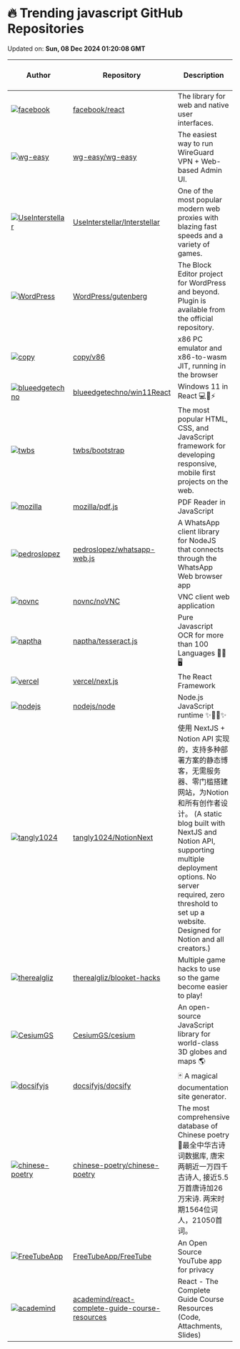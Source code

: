 # 🔥 Trending javascript GitHub Repositories

Updated on: **Sun, 08 Dec 2024 01:20:08 GMT**

| Author | Repository | Description | Language | ⭐ Total Stars | 🌟 Stars Today |
|--------|------------|-------------|----------|----------------|----------------|
| [![facebook](https://avatars.githubusercontent.com/u/8445?s=40&v=4)](https://github.com/facebook) | [facebook/react](https://github.com/facebook/react) | The library for web and native user interfaces. | JavaScript | 230179 | 123 |
| [![wg-easy](https://avatars.githubusercontent.com/u/47042125?s=40&v=4)](https://github.com/wg-easy) | [wg-easy/wg-easy](https://github.com/wg-easy/wg-easy) | The easiest way to run WireGuard VPN + Web-based Admin UI. | JavaScript | 16159 | 31 |
| [![UseInterstellar](https://avatars.githubusercontent.com/u/85169821?s=40&v=4)](https://github.com/UseInterstellar) | [UseInterstellar/Interstellar](https://github.com/UseInterstellar/Interstellar) | One of the most popular modern web proxies with blazing fast speeds and a variety of games. | JavaScript | 1130 | 2 |
| [![WordPress](https://avatars.githubusercontent.com/u/272444?s=40&v=4)](https://github.com/WordPress) | [WordPress/gutenberg](https://github.com/WordPress/gutenberg) | The Block Editor project for WordPress and beyond. Plugin is available from the official repository. | JavaScript | 10594 | 7 |
| [![copy](https://avatars.githubusercontent.com/u/1816456?s=40&v=4)](https://github.com/copy) | [copy/v86](https://github.com/copy/v86) | x86 PC emulator and x86-to-wasm JIT, running in the browser | JavaScript | 19937 | 7 |
| [![blueedgetechno](https://avatars.githubusercontent.com/u/45342431?s=40&v=4)](https://github.com/blueedgetechno) | [blueedgetechno/win11React](https://github.com/blueedgetechno/win11React) | Windows 11 in React 💻🌈⚡ | JavaScript | 9185 | 1 |
| [![twbs](https://avatars.githubusercontent.com/u/98681?s=40&v=4)](https://github.com/twbs) | [twbs/bootstrap](https://github.com/twbs/bootstrap) | The most popular HTML, CSS, and JavaScript framework for developing responsive, mobile first projects on the web. | JavaScript | 171028 | 18 |
| [![mozilla](https://avatars.githubusercontent.com/u/2692120?s=40&v=4)](https://github.com/mozilla) | [mozilla/pdf.js](https://github.com/mozilla/pdf.js) | PDF Reader in JavaScript | JavaScript | 48889 | 18 |
| [![pedroslopez](https://avatars.githubusercontent.com/u/4368928?s=40&v=4)](https://github.com/pedroslopez) | [pedroslopez/whatsapp-web.js](https://github.com/pedroslopez/whatsapp-web.js) | A WhatsApp client library for NodeJS that connects through the WhatsApp Web browser app | JavaScript | 15663 | 6 |
| [![novnc](https://avatars.githubusercontent.com/u/4117162?s=40&v=4)](https://github.com/novnc) | [novnc/noVNC](https://github.com/novnc/noVNC) | VNC client web application | JavaScript | 11777 | 5 |
| [![naptha](https://avatars.githubusercontent.com/u/5723124?s=40&v=4)](https://github.com/naptha) | [naptha/tesseract.js](https://github.com/naptha/tesseract.js) | Pure Javascript OCR for more than 100 Languages 📖🎉🖥 | JavaScript | 35475 | 12 |
| [![vercel](https://avatars.githubusercontent.com/u/22380829?s=40&v=4)](https://github.com/vercel) | [vercel/next.js](https://github.com/vercel/next.js) | The React Framework | JavaScript | 127634 | 31 |
| [![nodejs](https://avatars.githubusercontent.com/u/718899?s=40&v=4)](https://github.com/nodejs) | [nodejs/node](https://github.com/nodejs/node) | Node.js JavaScript runtime ✨🐢🚀✨ | JavaScript | 108238 | 18 |
| [![tangly1024](https://avatars.githubusercontent.com/u/15920488?s=40&v=4)](https://github.com/tangly1024) | [tangly1024/NotionNext](https://github.com/tangly1024/NotionNext) | 使用 NextJS + Notion API 实现的，支持多种部署方案的静态博客，无需服务器、零门槛搭建网站，为Notion和所有创作者设计。 (A static blog built with NextJS and Notion API, supporting multiple deployment options. No server required, zero threshold to set up a website. Designed for Notion and all creators.) | JavaScript | 8051 | 10 |
| [![therealgliz](https://avatars.githubusercontent.com/u/102777099?s=40&v=4)](https://github.com/therealgliz) | [therealgliz/blooket-hacks](https://github.com/therealgliz/blooket-hacks) | Multiple game hacks to use so the game become easier to play! | JavaScript | 1834 | 1 |
| [![CesiumGS](https://avatars.githubusercontent.com/u/1494815?s=40&v=4)](https://github.com/CesiumGS) | [CesiumGS/cesium](https://github.com/CesiumGS/cesium) | An open-source JavaScript library for world-class 3D globes and maps 🌎 | JavaScript | 13070 | 6 |
| [![docsifyjs](https://avatars.githubusercontent.com/u/7565692?s=40&v=4)](https://github.com/docsifyjs) | [docsifyjs/docsify](https://github.com/docsifyjs/docsify) | 🃏 A magical documentation site generator. | JavaScript | 27942 | 20 |
| [![chinese-poetry](https://avatars.githubusercontent.com/u/2869650?s=40&v=4)](https://github.com/chinese-poetry) | [chinese-poetry/chinese-poetry](https://github.com/chinese-poetry/chinese-poetry) | The most comprehensive database of Chinese poetry 🧶最全中华古诗词数据库, 唐宋两朝近一万四千古诗人, 接近5.5万首唐诗加26万宋诗. 两宋时期1564位词人，21050首词。 | JavaScript | 48345 | 6 |
| [![FreeTubeApp](https://avatars.githubusercontent.com/u/9736046?s=40&v=4)](https://github.com/FreeTubeApp) | [FreeTubeApp/FreeTube](https://github.com/FreeTubeApp/FreeTube) | An Open Source YouTube app for privacy | JavaScript | 13745 | 9 |
| [![academind](https://avatars.githubusercontent.com/u/28806196?s=40&v=4)](https://github.com/academind) | [academind/react-complete-guide-course-resources](https://github.com/academind/react-complete-guide-course-resources) | React - The Complete Guide Course Resources (Code, Attachments, Slides) | JavaScript | 2345 | 5 |
